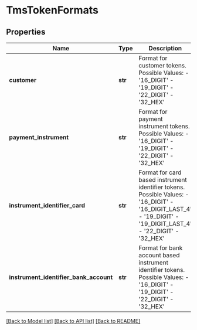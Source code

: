 # TmsTokenFormats

## Properties
Name | Type | Description | Notes
------------ | ------------- | ------------- | -------------
**customer** | **str** | Format for customer tokens.  Possible Values:   - &#39;16_DIGIT&#39;   - &#39;19_DIGIT&#39;   - &#39;22_DIGIT&#39;   - &#39;32_HEX&#39;  | [optional] 
**payment_instrument** | **str** | Format for payment instrument tokens.  Possible Values:   - &#39;16_DIGIT&#39;   - &#39;19_DIGIT&#39;   - &#39;22_DIGIT&#39;   - &#39;32_HEX&#39;  | [optional] 
**instrument_identifier_card** | **str** | Format for card based instrument identifier tokens.  Possible Values:   - &#39;16_DIGIT&#39;   - &#39;16_DIGIT_LAST_4&#39;   - &#39;19_DIGIT&#39;   - &#39;19_DIGIT_LAST_4&#39;   - &#39;22_DIGIT&#39;   - &#39;32_HEX&#39;  | [optional] 
**instrument_identifier_bank_account** | **str** | Format for bank account based instrument identifier tokens.  Possible Values:    - &#39;16_DIGIT&#39;   - &#39;19_DIGIT&#39;   - &#39;22_DIGIT&#39;   - &#39;32_HEX&#39;  | [optional] 

[[Back to Model list]](../README.md#documentation-for-models) [[Back to API list]](../README.md#documentation-for-api-endpoints) [[Back to README]](../README.md)


